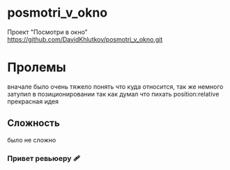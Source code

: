 # posmotri_v_okno
Проект "Посмотри в окно"
https://github.com/DavidKhlutkov/posmotri_v_okno.git
# Пролемы
вначале было очень тяжело понять что куда относится, так же немного затупил в позиционировании так как думал что пихать position:relative прекрасная идея
## Сложность
было не сложно
### Привет ревьюеру 🩹
